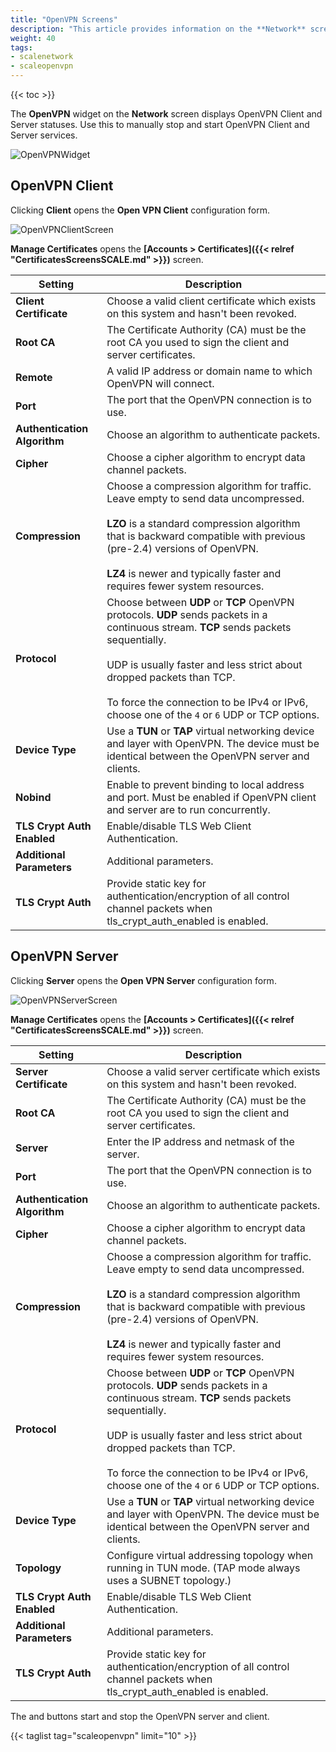 ```yaml
---
title: "OpenVPN Screens"
description: "This article provides information on the **Network** screen **OpenVPN** widget and configuration screen."
weight: 40
tags:
- scalenetwork
- scaleopenvpn
---
```


{{< toc >}}

The **OpenVPN** widget on the **Network** screen displays OpenVPN Client and Server statuses. Use this to manually stop and start OpenVPN Client and Server services.

![OpenVPNWidget](/images/SCALE/22.12/OpenVPNWidget.png "OpenVPN")

## OpenVPN Client

Clicking **Client** opens the **Open VPN Client** configuration form. 

![OpenVPNClientScreen](/images/SCALE/22.12/OpenVPNClientScreen.png "OpenVPN Client Options")

**Manage Certificates** opens the **[Accounts > Certificates]({{< relref "CertificatesScreensSCALE.md" >}})** screen.

| Setting | Description |
|---------|-------|
| **Client Certificate** | Choose a valid client certificate which exists on this system and hasn't been revoked. |
| **Root CA** | The Certificate Authority (CA) must be the root CA you used to sign the client and server certificates. |
| **Remote** | A valid IP address or domain name to which OpenVPN will connect. |
| **Port** | The port that the OpenVPN connection is to use. |
| **Authentication Algorithm** | Choose an algorithm to authenticate packets. |
| **Cipher** | Choose a cipher algorithm to encrypt data channel packets. |
| **Compression** | Choose a compression algorithm for traffic. Leave empty to send data uncompressed.<br><br>**LZO** is a standard compression algorithm that is backward compatible with previous (pre-2.4) versions of OpenVPN.<br><br>**LZ4** is newer and typically faster and requires fewer system resources.|
| **Protocol** | Choose between **UDP** or **TCP** OpenVPN protocols. **UDP** sends packets in a continuous stream. **TCP** sends packets sequentially.<br><br>UDP is usually faster and less strict about dropped packets than TCP.<br><br>To force the connection to be IPv4 or IPv6, choose one of the `4` or `6` UDP or TCP options. |
| **Device Type** | Use a **TUN** or **TAP** virtual networking device and layer with OpenVPN. The device must be identical between the OpenVPN server and clients. |
| **Nobind** | Enable to prevent binding to local address and port. Must be enabled if OpenVPN client and server are to run concurrently. |
| **TLS Crypt Auth Enabled** | Enable/disable TLS Web Client Authentication. |
| **Additional Parameters** | Additional parameters. |
| **TLS Crypt Auth** | Provide static key for authentication/encryption of all control channel packets when tls_crypt_auth_enabled is enabled. |

## OpenVPN Server

Clicking **Server** opens the **Open VPN Server** configuration form.

![OpenVPNServerScreen](/images/SCALE/22.12/OpenVPNServerScreen.png "OpenVPN Server Options")

**Manage Certificates** opens the **[Accounts > Certificates]({{< relref "CertificatesScreensSCALE.md" >}})** screen.

| Setting | Description |
|---------|-------|
| **Server Certificate** | Choose a valid server certificate which exists on this system and hasn't been revoked. |
| **Root CA** | The Certificate Authority (CA) must be the root CA you used to sign the client and server certificates. |
| **Server** | Enter the IP address and netmask of the server. |
| **Port** | The port that the OpenVPN connection is to use. |
| **Authentication Algorithm** | Choose an algorithm to authenticate packets. |
| **Cipher** | Choose a cipher algorithm to encrypt data channel packets. |
| **Compression** | Choose a compression algorithm for traffic. Leave empty to send data uncompressed.<br><br>**LZO** is a standard compression algorithm that is backward compatible with previous (pre-2.4) versions of OpenVPN.<br><br>**LZ4** is newer and typically faster and requires fewer system resources.|
| **Protocol** | Choose between **UDP** or **TCP** OpenVPN protocols. **UDP** sends packets in a continuous stream. **TCP** sends packets sequentially.<br><br>UDP is usually faster and less strict about dropped packets than TCP.<br><br>To force the connection to be IPv4 or IPv6, choose one of the `4` or `6` UDP or TCP options. |
| **Device Type** | Use a **TUN** or **TAP** virtual networking device and layer with OpenVPN. The device must be identical between the OpenVPN server and clients. |
| **Topology** | Configure virtual addressing topology when running in TUN mode. (TAP mode always uses a SUBNET topology.) |
| **TLS Crypt Auth Enabled** | Enable/disable TLS Web Client Authentication. |
| **Additional Parameters** | Additional parameters. |
| **TLS Crypt Auth** | Provide static key for authentication/encryption of all control channel packets when tls_crypt_auth_enabled is enabled. |

The <span class="iconify" data-icon="mdi:play-arrow-rounded"></span> and <span class="iconify" data-icon="mdi:round-stop"></span> buttons start and stop the OpenVPN server and client.

{{< taglist tag="scaleopenvpn" limit="10" >}}